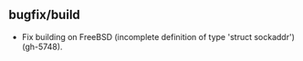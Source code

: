 ## bugfix/build

* Fix building on FreeBSD (incomplete definition of type 'struct sockaddr')
  (gh-5748).
